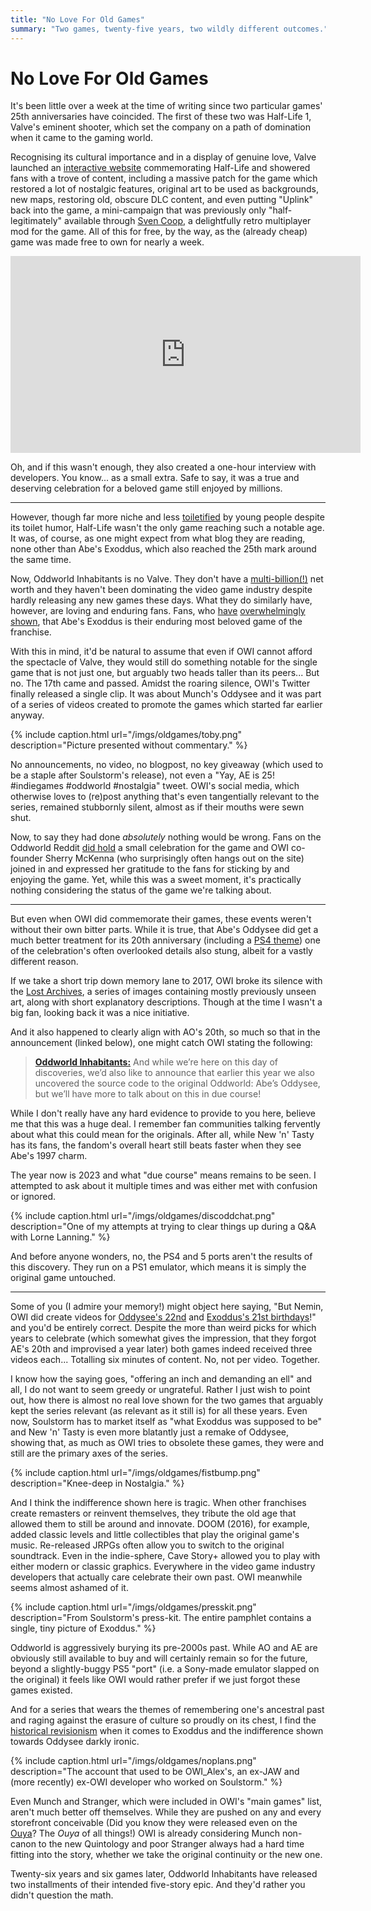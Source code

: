 ```yaml
---
title: "No Love For Old Games"
summary: "Two games, twenty-five years, two wildly different outcomes."
---
```


# No Love For Old Games

It's been little over a week at the time of writing since two particular games' 25th anniversaries have coincided. The first of these two was Half-Life 1, Valve's eminent shooter, which set the company on a path of domination when it came to the gaming world.

Recognising its cultural importance and in a display of genuine love, Valve launched an [interactive website](https://www.half-life.com/en/halflife25) commemorating Half-Life and showered fans with a trove of content, including a massive patch for the game which restored a lot of nostalgic features, original art to be used as backgrounds, new maps, restoring old, obscure DLC content, and even putting "Uplink" back into the game, a mini-campaign that was previously only "half-legitimately" available through [Sven Coop](https://www.svencoop.com/), a delightfully retro multiplayer mod for the game. All of this for free, by the way, as the (already cheap) game was made free to own for nearly a week.

<iframe width="560" height="315" src="https://www.youtube-nocookie.com/embed/TbZ3HzvFEto?si=n4xfd79FNfdTwOZU" title="YouTube video player" frameborder="0" allow="accelerometer; autoplay; clipboard-write; encrypted-media; gyroscope; picture-in-picture; web-share" allowfullscreen></iframe>

Oh, and if this wasn't enough, they also created a one-hour interview with developers. You know... as a small extra. Safe to say, it was a true and deserving celebration for a beloved game still enjoyed by millions.

---

However, though far more niche and less [toiletified](https://knowyourmeme.com/memes/subcultures/skibidi-toilet) by young people despite its toilet humor, Half-Life wasn't the only game reaching such a notable age. It was, of course, as one might expect from what blog they are reading, none other than Abe's Exoddus, which also reached the 25th mark around the same time.

Now, Oddworld Inhabitants is no Valve. They don't have a [multi-billion(!)](https://www.usesignhouse.com/blog/valve-stats) net worth and they haven't been dominating the video game industry despite hardly releasing any new games these days. What they do similarly have, however, are loving and enduring fans. Fans, who [have](https://www.reddit.com/poll/kifi3x) [overwhelmingly](https://oddwords.hu/survey/) [shown](https://oddwords.hu/newsurvey/#on-a-scale-of-1-5-how-would-you-rate-the-games), that Abe's Exoddus is their enduring most beloved game of the franchise.

With this in mind, it'd be natural to assume that even if OWI cannot afford the spectacle of Valve, they would still do something notable for the single game that is not just one, but arguably two heads taller than its peers... But no. The 17th came and passed. Amidst the roaring silence, OWI's Twitter finally released a single clip. It was about Munch's Oddysee and it was part of a series of videos created to promote the games which started far earlier anyway.

{% include caption.html url="/imgs/oldgames/toby.png" description="Picture presented without commentary." %}

No announcements, no video, no blogpost, no key giveaway (which used to be a staple after Soulstorm's release), not even a "Yay, AE is 25! #indiegames #oddworld #nostalgia" tweet. OWI's social media, which otherwise loves to (re)post anything that's even tangentially relevant to the series, remained stubbornly silent, almost as if their mouths were sewn shut.

Now, to say they had done _absolutely_ nothing would be wrong. Fans on the Oddworld Reddit [did hold](https://reddit.com/r/oddworld/comments/17xliqy/happy_25th_anniversary_of_oddworld_abes_exoddus/) a small celebration for the game and OWI co-founder Sherry McKenna (who surprisingly often hangs out on the site) joined in and expressed her gratitude to the fans for sticking by and enjoying the game. Yet, while this was a sweet moment, it's practically nothing considering the status of the game we're talking about.

---

But even when OWI did commemorate their games, these events weren't without their own bitter parts. While it is true, that Abe's Oddysee did get a much better treatment for its 20th anniversary (including a [PS4 theme](https://www.youtube.com/watch?v=J2sGU4CRR9I)) one of the celebration's often overlooked details also stung, albeit for a vastly different reason.

If we take a short trip down memory lane to 2017, OWI broke its silence with the [Lost Archives](/foundarchives), a series of images containing mostly previously unseen art, along with short explanatory descriptions. Though at the time I wasn't a big fan, looking back it was a nice initiative.

And it also happened to clearly align with AO's 20th, so much so that in the announcement (linked below), one might catch OWI stating the following:

> [**Oddworld Inhabitants:**](https://www.oddworld.com/2017/12/announcing-oddworld-the-lost-archives) And while we’re here on this day of discoveries, we’d also like to announce that earlier this year we also uncovered the source code to the original Oddworld: Abe’s Oddysee, but we’ll have more to talk about on this in due course!

While I don't really have any hard evidence to provide to you here, believe me that this was a huge deal. I remember fan communities talking fervently about what this could mean for the originals. After all, while New 'n' Tasty has its fans, the fandom's overall heart still beats faster when they see Abe's 1997 charm.

The year now is 2023 and what "due course" means remains to be seen. I attempted to ask about it multiple times and was either met with confusion or ignored.

{% include caption.html url="/imgs/oldgames/discoddchat.png" description="One of my attempts at trying to clear things up during a Q&A with Lorne Lanning." %}

And before anyone wonders, no, the PS4 and 5 ports aren't the results of this discovery. They run on a PS1 emulator, which means it is simply the original game untouched.

---

Some of you (I admire your memory!) might object here saying, "But Nemin, OWI did create videos for [Oddysee's 22nd](https://www.youtube.com/watch?v=0sfL1vqDdf4) and [Exoddus's 21st birthdays](https://www.youtube.com/watch?v=csSCkk-xULw)!" and you'd be entirely correct. Despite the more than weird picks for which years to celebrate (which somewhat gives the impression, that they forgot AE's 20th and improvised a year later) both games indeed received three videos each... Totalling six minutes of content. No, not per video. Together.

I know how the saying goes, "offering an inch and demanding an ell" and all, I do not want to seem greedy or ungrateful. Rather I just wish to point out, how there is almost no real love shown for the two games that arguably kept the series relevant (as relevant as it still is) for all these years. Even now, Soulstorm has to market itself as "what Exoddus was supposed to be" and New 'n' Tasty is even more blatantly just a remake of Oddysee, showing that, as much as OWI tries to obsolete these games, they were and still are the primary axes of the series.

{% include caption.html url="/imgs/oldgames/fistbump.png" description="Knee-deep in Nostalgia." %}

And I think the indifference shown here is tragic. When other franchises create remasters or reinvent themselves, they tribute the old age that allowed them to still be around and innovate. DOOM (2016), for example, added classic levels and little collectibles that play the original game's music. Re-released JRPGs often allow you to switch to the original soundtrack. Even in the indie-sphere, Cave Story+ allowed you to play with either modern or classic graphics. Everywhere in the video game industry developers that actually care celebrate their own past. OWI meanwhile seems almost ashamed of it.

{% include caption.html url="/imgs/oldgames/presskit.png" description="From Soulstorm's press-kit. The entire pamphlet contains a single, tiny picture of Exoddus." %}

Oddworld is aggressively burying its pre-2000s past. While AO and AE are obviously still available to buy and will certainly remain so for the future, beyond a slightly-buggy PS5 "port" (i.e. a Sony-made emulator slapped on the original) it feels like OWI would rather prefer if we just forgot these games existed.

And for a series that wears the themes of remembering one's ancestral past and raging against the erasure of culture so proudly on its chest, I find the [historical revisionism](https://magogonthemarch.wordpress.com/2018/07/09/soulstorm-what-exoddus-was-supposed-to-be/) when it comes to Exoddus and the indifference shown towards Oddysee darkly ironic.

{% include caption.html url="/imgs/oldgames/noplans.png" description="The account that used to be OWI\_Alex's, an ex-JAW and (more recently) ex-OWI developer who worked on Soulstorm." %}

Even Munch and Stranger, which were included in OWI's "main games" list, aren't much better off themselves. While they are pushed on any and every storefront conceivable (Did you know they were released even on the [Ouya](https://en.wikipedia.org/wiki/List_of_Ouya_software)? The _Ouya_ of all things!) OWI is already considering Munch non-canon to the new Quintology and poor Stranger always had a hard time fitting into the story, whether we take the original continuity or the new one.

Twenty-six years and six games later, Oddworld Inhabitants have released two installments of their intended five-story epic. And they'd rather you didn't question the math.
